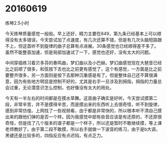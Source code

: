 # 20160619

练琴2.5小时

今天练琴质量感觉一般般。早上还好，精力主要在849，第九条已经基本上可以顺得没有太多错误，今天尝试加了点速度，有几次还算不错，但是有几次头脑短路跟不上，但这首听不到旋律的曲子总算有点进展。30条感觉也已经顺得差不多了。虽然不能整首加速，但是局部加速试了一下，感觉也还好，没有太大的问题。

中间穿插练习着贝多芬的奏鸣曲，梦幻曲以及小巴赫。梦幻曲感觉现在大琶音已经比之前顺了很多，和弦按下去也比之前更有感觉了，这个有感觉，一方面是比之前要整齐很多，另一方面则是按下去那种沉重感是有了。但是整体自己还不算很满意，因为有些地方明显是控制不好的，尤其是右手一旦涉及到拇指，拇指的力量总会过重，无论潜意识怎么控制，也好像没有太大的用处。

今天有一半左右的时间都是在摸水草舞。这首曲子确实是好听。今天尝试摸第二段，非常辛苦，并不是摸得辛苦，而是摸出来的东西听上去很奇怪，听不到旋律，感到非常彷徨。上网找了一些视频看，由于都是非常快的，所以根本听不清自己摸出来的跟他们弹的是否一个样。因为我感觉中部有些音应该是有还原的，不还原很奇怪，但是找了几个版本的谱子都是一个样子，所以还是暂时不敢继续摸，等上课老师教好了。由于第二段不敢摸，所以右手就做一下波音的练习，由于是b大调，黑键还是比较多的，四指反应有点迟钝，有点乏力。
